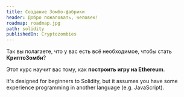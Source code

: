 ```yaml
---
title: Создание Зомбо-фабрики
header: Добро пожаловать, человек!
roadmap: roadmap.jpg
path: solidity
publishedOn: Cryptozombies
---
```


Так вы полагаете, что у вас есть всё необходимое, чтобы стать **КриптоЗомби**?

Этот курс научит вас тому, как **построить игру на Ethereum**.

It's designed for beginners to Solidity, but it assumes you have some experience programming in another language (e.g. JavaScript).